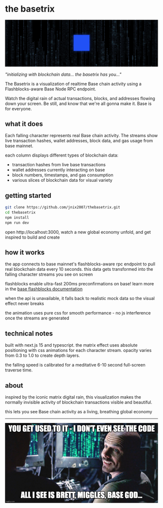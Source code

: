 # the basetrix

![The BaseTrix Screenshot](public/screenshot.png)

*"initializing with blockchain data... the basetrix has you..."*

The Basetrix is a visualization of realtime Base chain activity using a Flashblocks-aware Base Node RPC endpoint.

Watch the digital rain of actual transactions, blocks, and addresses flowing down your screen. Be still, and know that we're all gonna make it. Base is for everyone.

## what it does

Each falling character represents real Base chain activity. The streams show live transaction hashes, wallet addresses, block data, and gas usage from base mainnet.

each column displays different types of blockchain data:
- transaction hashes from live base transactions
- wallet addresses currently interacting on base
- block numbers, timestamps, and gas consumption
- various slices of blockchain data for visual variety

## getting started

```bash
git clone https://github.com/jnix2007/thebasetrix.git
cd thebasetrix
npm install
npm run dev
```

open http://localhost:3000, watch a new global economy unfold, and get inspired to build and create

## how it works

the app connects to base mainnet's flashblocks-aware rpc endpoint to pull real blockchain data every 10 seconds. this data gets transformed into the falling character streams you see on screen

flashblocks enable ultra-fast 200ms preconfirmations on base! learn more in the [base flashblocks documentation](https://docs.base.org/base-chain/flashblocks/apps)

when the api is unavailable, it falls back to realistic mock data so the visual effect never breaks

the animation uses pure css for smooth performance - no js interference once the streams are generated

## technical notes

built with next.js 15 and typescript. the matrix effect uses absolute positioning with css animations for each character stream. opacity varies from 0.3 to 1.0 to create depth layers.

the falling speed is calibrated for a meditative 6-10 second full-screen traverse time.

## about

inspired by the iconic matrix digital rain, this visualization makes the normally invisible activity of blockchain transactions visible and beautiful.

this lets you see Base chain activity as a living, breathing global economy

---

![BaseTrix Meme](basetrix-meme.jpg)
